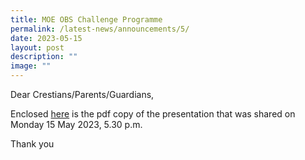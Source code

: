 ```yaml
---
title: MOE OBS Challenge Programme
permalink: /latest-news/announcements/5/
date: 2023-05-15
layout: post
description: ""
image: ""
---
```

Dear Crestians/Parents/Guardians,

Enclosed [here](/files/5d4n%202023%20moe-obs%20parent%20briefing%20slides%20(prcss).pdf) is the pdf copy of the presentation that was shared on Monday 15 May 2023, 5.30 p.m.


Thank you